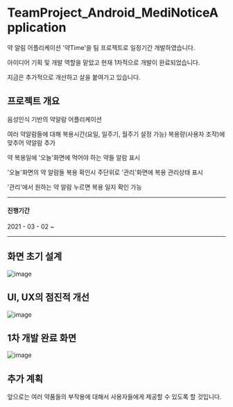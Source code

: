 # TeamProject_Android_MediNoticeApplication
약 알림 어플리케이션 '약Time'을 팀 프로젝트로 일정기간 개발하였습니다.

아이디어 기획 및 개발 역할을 맡았고 현재 1차적으로 개발이 완료되었습니다.

지금은 추가적으로 개선하고 살을 붙여가고 있습니다.

## 프로젝트 개요

음성인식 기반의 약알람 어플리케이션

여러 약알람들에 대해 복용시간(요일, 일주기, 월주기 설정 가능) 복용량(사용자 조작)에 맞추어 약알람 추가

약 복용일에 '오늘'화면에 먹어야 하는 약들 알람 표시

'오늘'화면의 약 알람들 복용 확인시 주단위로 '관리'화면에 복용 관리상태 표시

'관리'에서 원하는 약 알람 누르면 복용 일지 확인 가능

***

#### 진행기간

2021 - 03 - 02 ~ 

***

## 화면 초기 설계

![image](https://user-images.githubusercontent.com/44837403/122748953-bad86200-d2c7-11eb-974d-896d2c3cc3f7.png)

## UI, UX의 점진적 개선

![image](https://user-images.githubusercontent.com/44837403/122749119-eb200080-d2c7-11eb-861f-d3ce3a9f58a9.png)

## 1차 개발 완료 화면

![image](https://user-images.githubusercontent.com/44837403/122749979-ead43500-d2c8-11eb-9419-0e508f12ee4e.png)



## 추가 계획

앞으로는 여러 약품들의 부작용에 대해서 사용자들에게 제공할 수 있도록 할 것입니다.


